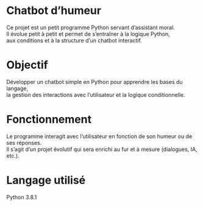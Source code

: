 #  Chatbot d’humeur 
Ce projet est un petit programme Python servant d’assistant moral.  
Il évolue petit à petit et permet de s’entraîner à la logique Python,  
aux conditions et à la structure d’un chatbot interactif.

#  Objectif
Développer un chatbot simple en Python pour apprendre les bases du langage,  
la gestion des interactions avec l’utilisateur et la logique conditionnelle.

#  Fonctionnement
Le programme interagit avec l’utilisateur en fonction de son humeur ou de ses réponses.  
Il s’agit d’un projet évolutif qui sera enrichi au fur et à mesure (dialogues, IA, etc.).

#  Langage utilisé
Python 3.8.1
